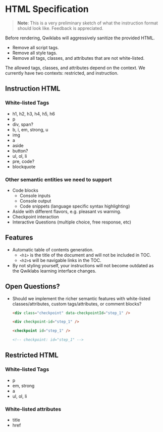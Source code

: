# HTML Specification

> **Note**: This is a very preliminary sketch of what the instruction format should look like. Feedback is appreciated.

Before rendering, Qwiklabs will aggressively sanitize the provided HTML.

- Remove all script tags.
- Remove all style tags.
- Remove all tags, classes, and attributes that are not white-listed.

The allowed tags, classes, and attributes depend on the context. We currently have two contexts: restricted, and instruction.

## Instruction HTML

### White-listed Tags

- h1, h2, h3, h4, h5, h6
- p
- div, span?
- b, i, em, strong, u
- img
- a
- aside
- button?
- ul, ol, li
- pre, code?
- blockquote


### Other semantic entities we need to support

- Code blocks
  - Console inputs
  - Console output
  - Code snippets (language specific syntax highlighting)
- Aside with different flavors, e.g. pleasant vs warning.
- Checkpoint interaction
- Interactive Questions (multiple choice, free response, etc)

## Features

- Automatic table of contents generation.
  - `<h1>` is the title of the document and will not be included in TOC.
  - `<h2>`s will be navigable links in the TOC.
- By not styling yourself, your instructions will not become outdated as the Qwiklabs learning interface changes.

## Open Questions?

- Should we implement the richer semantic features with white-listed classes/attributes, custom tags/attributes, or comment blocks?

  ```html
  <div class="checkpoint" data-checkpointId="step_1" />

  <div checkpoint-id="step_1" />

  <checkpoint id="step_1" />

  <!-- checkpoint: id="step_1" -->
  ```

## Restricted HTML

### White-listed Tags

- p
- em, strong
- a
- ul, ol, li

### White-listed attributes

- title
- href